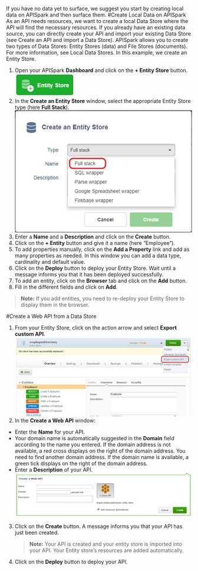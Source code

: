 If you have no data yet to surface, we suggest you start by creating local data on APISpark and then surface them.
#Create Local Data on APISpark
As an API needs resources, we want to create a local Data Store where the API will find the necessary resources. If you already have an existing data source, you can directly create your API and import your existing Data Store (see Create an API and import a Data Store).
APISpark allows you to create two types of Data Stores: Entity Stores (data) and File Stores (documents). For more information, see Local Data Stores.
In this example, we create an Entity Store.

1. Open your APISpark **Dashboard** and click on the **+ Entity Store** button.
	![+Entity Store](images/01.jpg "+Entity Store")
2. In the **Create an Entity Store** window, select the appropriate Entity Store type (here **Full Stack**).
	![Create an Entity Store](images/02.jpg "Create an Entity Store")
3. Enter a **Name** and a **Description** and click on the **Create** button.
4. Click on the **+ Entity** button and give it a name (here “Employee”).
5. To add properties manually, click on the **Add a Property** link and add as many properties as needed. In this window you can add a data type, cardinality and default value.
6. Click on the **Deploy** button to deploy your Entity Store. Wait until a message informs you that it has been deployed successfully.
7. To add an entity, click on the **Browser** tab and click on the **Add** button.
8. Fill in the different fields and click on **Add**.
> **Note:** If you add entities, you need to re-deploy your Entity Store to display them in the browser.

#Create a Web API from a Data Store
1. From your Entity Store, click on the action arrow and select **Export custom API**.
	![export custom API](images/03.jpg "export custom API")
2. In the **Create a Web API** window:
 * Enter the **Name** for your API.
 * Your domain name is automatically suggested in the **Domain** field according to the name you entered. If the domain address is not available, a red cross displays on the right of the domain address. You need to find another domain address. If the domain name is available, a green tick displays on the right of the domain address.
 * Enter a **Description** of your API.
	![Create a web API](images/04.jpg "Create a web API")
3. Click on the **Create** button. A message informs you that your API has just been created.

	> **Note:** Your API is created and your entity store is imported into your API. Your Entity store’s resources are added automatically.

4. Click on the **Deploy** button to deploy your API.